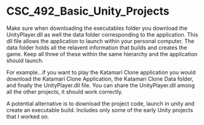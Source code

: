 # CSC_492_Basic_Unity_Projects
  Make sure when downloading the executables folder you download the UnityPlayer.dll as well the data folder corresponding to the application. This dll file allows the application to launch within your personal computer. The data folder holds all the relavent information that builds and creates the game. Keep all three of these within the same hierarchy and the application should launch. 

  For example...if you want to play the Katamari Clone application you would download the Katamari Clone Application, the Katamari Clone    Data folder, and finally the UnityPlayer.dll file. You can share the UnityPlayer.dll among all the other projects, it should work correctly.

  A potential alternative is to download the project code, launch in unity and create an executable build. Includes only some of the early Unity projects that I worked on. 
